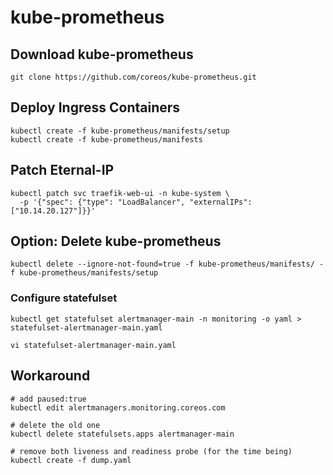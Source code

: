 # kube-prometheus

## Download kube-prometheus
```
git clone https://github.com/coreos/kube-prometheus.git
```

## Deploy Ingress Containers
```
kubectl create -f kube-prometheus/manifests/setup
kubectl create -f kube-prometheus/manifests
```

## Patch Eternal-IP
```
kubectl patch svc traefik-web-ui -n kube-system \
  -p '{"spec": {"type": "LoadBalancer", "externalIPs":["10.14.20.127"]}}'
```

## Option: Delete kube-prometheus

```
kubectl delete --ignore-not-found=true -f kube-prometheus/manifests/ -f kube-prometheus/manifests/setup
```

### Configure statefulset
```
kubectl get statefulset alertmanager-main -n monitoring -o yaml > statefulset-alertmanager-main.yaml
```
```
vi statefulset-alertmanager-main.yaml
```

## Workaround
```
# add paused:true   
kubectl edit alertmanagers.monitoring.coreos.com

# delete the old one   
kubectl delete statefulsets.apps alertmanager-main

# remove both liveness and readiness probe (for the time being)
kubectl create -f dump.yaml
```


